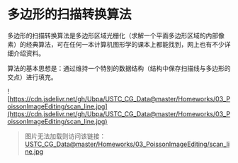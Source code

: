 # 多边形的扫描转换算法

多边形的扫描转换算法是多边形区域光栅化（求解一个平面多边形区域的内部像素）的经典算法，可在任何一本计算机图形学的课本上都能找到，网上也有不少详细介绍资料。

算法的基本思想是：通过维持一个特别的数据结构（结构中保存扫描线与多边形的交点）进行填充。

![https://cdn.jsdelivr.net/gh/Ubpa/USTC_CG_Data@master/Homeworks/03_PoissonImageEditing/scan_line.jpg](https://cdn.jsdelivr.net/gh/Ubpa/USTC_CG_Data@master/Homeworks/03_PoissonImageEditing/scan_line.jpg)

> 图片无法加载则访问该链接：[USTC_CG_Data@master/Homeworks/03_PoissonImageEditing/scan_line.jpg](https://cdn.jsdelivr.net/gh/Ubpa/USTC_CG_Data@master/Homeworks/03_PoissonImageEditing/scan_line.jpg) 

